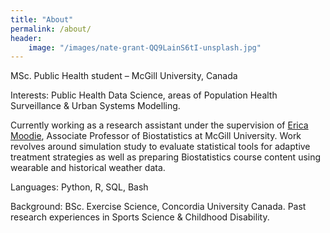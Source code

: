 ```yaml
---
title: "About"
permalink: /about/
header:
    image: "/images/nate-grant-QQ9LainS6tI-unsplash.jpg"
---
```


MSc. Public Health student – McGill University, Canada

Interests: Public Health Data Science, areas of Population Health Surveillance & Urban Systems Modelling.

Currently working as a research assistant under the supervision of [Erica Moodie](ericamoodie.com), Associate Professor of Biostatistics at McGill University. Work revolves around simulation study to evaluate statistical tools for adaptive treatment strategies as well as preparing Biostatistics course content using wearable and historical weather data.

Languages: Python, R, SQL, Bash

Background: BSc. Exercise Science, Concordia University Canada. Past research experiences in Sports Science & Childhood Disability.